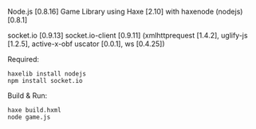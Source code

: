 Node.js [0.8.16] Game Library using Haxe [2.10] with haxenode (nodejs) [0.8.1]

socket.io [0.9.13]
socket.io-client [0.9.11] (xmlhttprequest [1.4.2], uglify-js [1.2.5], active-x-obf
uscator [0.0.1], ws [0.4.25])

Required:
```
haxelib install nodejs
npm install socket.io
```


Build & Run: 
```
haxe build.hxml
node game.js
```